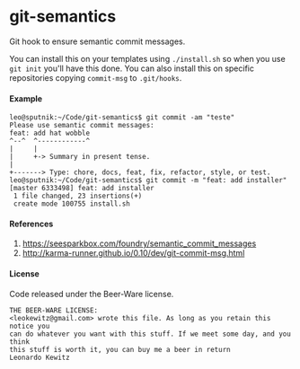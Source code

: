 # git-semantics
Git hook to ensure semantic commit messages.

You can install this on your templates using `./install.sh` so when you use `git init` you'll have this done.
You can also install this on specific repositories copying `commit-msg` to `.git/hooks`.

#### Example
```
leo@sputnik:~/Code/git-semantics$ git commit -am "teste"
Please use semantic commit messages:
feat: add hat wobble
^--^  ^------------^
|     |
|     +-> Summary in present tense.
|
+-------> Type: chore, docs, feat, fix, refactor, style, or test.
leo@sputnik:~/Code/git-semantics$ git commit -m "feat: add installer"
[master 6333498] feat: add installer
 1 file changed, 23 insertions(+)
 create mode 100755 install.sh
```

#### References

1. https://seesparkbox.com/foundry/semantic_commit_messages
2. http://karma-runner.github.io/0.10/dev/git-commit-msg.html

#### License
Code released under the Beer-Ware license.
```
THE BEER-WARE LICENSE:
<leokewitz@gmail.com> wrote this file. As long as you retain this notice you
can do whatever you want with this stuff. If we meet some day, and you think
this stuff is worth it, you can buy me a beer in return
Leonardo Kewitz
```
